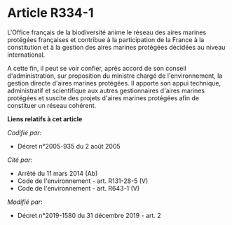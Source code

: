# Article R334-1

L'Office français de la biodiversité anime le réseau des aires marines protégées françaises et contribue à la participation
de la France à la constitution et à la gestion des aires marines protégées décidées au niveau international.

A cette fin, il peut se voir confier, après accord de son conseil d'administration, sur proposition du ministre chargé de
l'environnement, la gestion directe d'aires marines protégées. Il apporte son appui technique, administratif et scientifique
aux autres gestionnaires d'aires marines protégées et suscite des projets d'aires marines protégées afin de constituer un
réseau cohérent.

**Liens relatifs à cet article**

_Codifié par_:

  - Décret n°2005-935 du 2 août 2005

_Cité par_:

  - Arrêté du 11 mars 2014 (Ab)
  - Code de l'environnement - art. R131-28-5 (V)
  - Code de l'environnement - art. R643-1 (V)

_Modifié par_:

  - Décret n°2019-1580 du 31 décembre 2019 - art. 2

